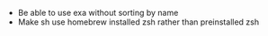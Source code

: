 - Be able to use exa without sorting by name
- Make sh use homebrew installed zsh rather than preinstalled zsh
